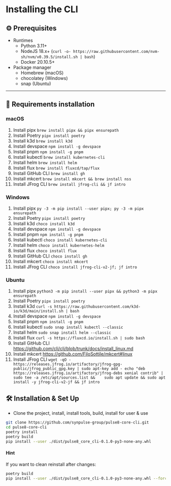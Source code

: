 # Installing the CLI

## ⚙️ Prerequisites

- Runtimes
  - Python 3.11+
  - NodeJS 18.x+ (`curl -o- https://raw.githubusercontent.com/nvm-sh/nvm/v0.39.5/install.sh | bash`)
  - Docker 20.10.5+
- Package manager
  - Homebrew (macOS)
  - chocolatey (Windows)
  - snap (Ubuntu)

---

## 🛫 Requirements installation

### macOS

1. Install pipx `brew install pipx && pipx ensurepath`
2. Install Poetry `pipx install poetry`
3. Install k3d `brew install k3d`
4. Install devspace `npm install -g devspace`
5. Install pnpm `npm install -g pnpm`
6. Install kubectl `brew install kubernetes-cli`
7. Install helm `brew install helm`
8. Install flux `brew install fluxcd/tap/flux`
9. Install GitHub CLI `brew install gh`
10. Install mkcert `brew install mkcert && brew install nss`
11. Install JFrog CLI `brew install jfrog-cli && jf intro`

### Windows

1. Install pipx `py -3 -m pip install --user pipx; py -3 -m pipx ensurepath`
2. Install Poetry `pipx install poetry`
3. Install k3d `choco install k3d`
4. Install devspace `npm install -g devspace`
5. Install pnpm `npm install -g pnpm`
6. Install kubectl `choco install kubernetes-cli`
7. Install helm `choco install kubernetes-helm`
8. Install flux `choco install flux`
9. Install GitHub CLI `choco install gh`
10. Install mkcert `choco install mkcert`
11. Install JFrog CLI `choco install jfrog-cli-v2-jf; jf intro`

### Ubuntu

1. Install pipx `python3 -m pip install --user pipx && python3 -m pipx ensurepath`
2. Install Poetry `pipx install poetry`
3. Install k3d `curl -s https://raw.githubusercontent.com/k3d-io/k3d/main/install.sh | bash`
4. Install devspace `npm install -g devspace`
5. Install pnpm `npm install -g pnpm`
6. Install kubectl `sudo snap install kubectl --classic`
7. Install helm `sudo snap install helm --classic`
8. Install flux `curl -s https://fluxcd.io/install.sh | sudo bash`
9. Install GitHub CLI <https://github.com/cli/cli/blob/trunk/docs/install_linux.md>
10. Install mkcert <https://github.com/FiloSottile/mkcert#linux>
11. Install JFrog CLI `wget -qO - https://releases.jfrog.io/artifactory/jfrog-gpg-public/jfrog_public_gpg.key | sudo apt-key add -
echo "deb https://releases.jfrog.io/artifactory/jfrog-debs xenial contrib" | sudo tee -a /etc/apt/sources.list &&    sudo apt update &&
sudo apt install -y jfrog-cli-v2-jf &&
jf intro`

## 🛠 Installation & Set Up

- Clone the project, install, install tools, build, install for user & use

```bash
git clone https://github.com/synpulse-group/pulse8-core-cli.git
cd pulse8-core-cli
poetry install
poetry build
pip install --user ./dist/pulse8_core_cli-0.1.0-py3-none-any.whl
```

#### Hint

If you want to clean reinstall after changes:

```bash
poetry build
pip install --user ./dist/pulse8_core_cli-0.1.0-py3-none-any.whl --force-reinstall
```
